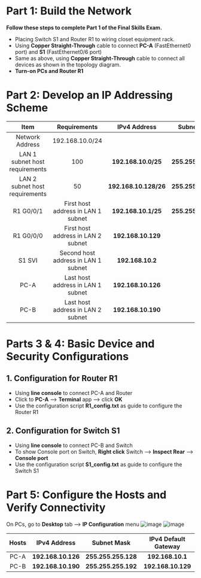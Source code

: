 # Part 1: Build the Network
**Follow these steps to complete Part 1 of the Final Skills Exam.** <br>
- Placing Switch S1 and Router R1 to wiring closet equipment rack.
- Using **Copper Straight-Through** cable to connect **PC-A** (FastEthernet0 port) and **S1** (FastEthernet0/6 port)
- Same as above, using **Copper Straight-Through** cable to connect all devices as shown in the topology diagram.
- **Turn-on PCs and Router R1**

# Part 2: Develop an IP Addressing Scheme

|Item|Requirements|IPv4 Address|Subnet Mask|
|:---:|:---:|:---:|:---:|
|Network Address|192.168.10.0/24|||
|LAN 1 subnet host requirements|100|**192.168.10.0/25**|**255.255.255.128**|
|LAN 2 subnet host requirements|50|**192.168.10.128/26**|**255.255.255.192**|
|R1 G0/0/1|First host address in LAN 1 subnet|**192.168.10.1/25**|**255.255.255.128**|
|R1 G0/0/0|First host address in LAN 2 subnet|**192.168.10.129**||
|S1 SVI|Second host address in LAN 1 subnet|**192.168.10.2**||
|PC-A|Last host address in LAN 1 subnet|**192.168.10.126**||
|PC-B|Last host address in LAN 2 subnet|**192.168.10.190**||

# Parts 3 & 4: Basic Device and Security Configurations
## 1. Configuration for Router R1
- Using **line console** to connect PC-A and Router
- Click to **PC-A** --> **Terminal** app --> click **OK**
- Use the configuration script **R1_config.txt** as guide to configure the Router R1

## 2. Configuration for Switch S1
- Using **line console** to connect PC-B and Switch
- To show Console port on Switch, **Right click** Switch --> **Inspect Rear** --> **Console port**
- Use the configuration script **S1_config.txt** as guide to configure the Switch S1

# Part 5: Configure the Hosts and Verify Connectivity
On PCs, go to **Desktop** tab --> **IP Configuration** menu
![image](https://github.com/user-attachments/assets/dee518b4-5086-4c19-acb1-b11d2f64eac3)
![image](https://github.com/user-attachments/assets/032d4520-d465-479e-b761-df3479436bd1)

|Hosts|IPv4 Address|Subnet Mask|IPv4 Default Gateway|
|:---:|:---:|:---:|:---:|
|PC-A|**192.168.10.126**|**255.255.255.128**|**192.168.10.1**|
|PC-B|**192.168.10.190**|**255.255.255.192**|**192.168.10.129**|




